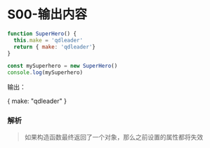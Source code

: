 # S00-输出内容

```js
function SuperHero() {
  this.make = 'qdleader'
  return { make: 'qdleader'}
}

const mySuperhero = new SuperHero()
console.log(mySuperhero)
```















输出：

{
  make: "qdleader"
}






### 解析

> 如果构造函数最终返回了一个对象，那么之前设置的属性都将失效